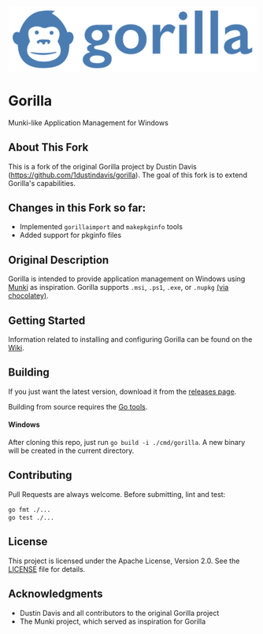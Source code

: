![Gorilla logo](gorilla.png)
# Gorilla

Munki-like Application Management for Windows

## About This Fork

This is a fork of the original Gorilla project by Dustin Davis (https://github.com/1dustindavis/gorilla). The goal of this fork is to extend Gorilla's capabilities.

## Changes in this Fork so far:

- Implemented `gorillaimport` and `makepkginfo` tools
- Added support for pkginfo files

## Original Description

Gorilla is intended to provide application management on Windows using [Munki](https://github.com/munki/munki) as inspiration.
Gorilla supports `.msi`, `.ps1`, `.exe`, or `.nupkg` [(via chocolatey)](https://github.com/chocolatey/choco).

## Getting Started
Information related to installing and configuring Gorilla can be found on the [Wiki](https://github.com/rodchristiansen/gorilla/wiki).

## Building

If you just want the latest version, download it from the [releases page](https://github.com/rodchristiansen/gorilla/releases).

Building from source requires the [Go tools](https://golang.org/doc/install).

#### Windows
After cloning this repo, just run `go build -i ./cmd/gorilla`. A new binary will be created in the current directory.

## Contributing
Pull Requests are always welcome. Before submitting, lint and test:
```
go fmt ./...
go test ./...
```

## License

This project is licensed under the Apache License, Version 2.0. See the [LICENSE](LICENSE) file for details.

## Acknowledgments

- Dustin Davis and all contributors to the original Gorilla project
- The Munki project, which served as inspiration for Gorilla
